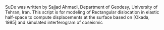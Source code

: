 SuDe was written by Sajjad Ahmadi, Department of Geodesy, University of Tehran, Iran.
This script is for modeling of Rectangular dislocation in elastic half-space to compute displacements at the surface based on [Okada, 1985] 
and simulated interferogram of coseismic
